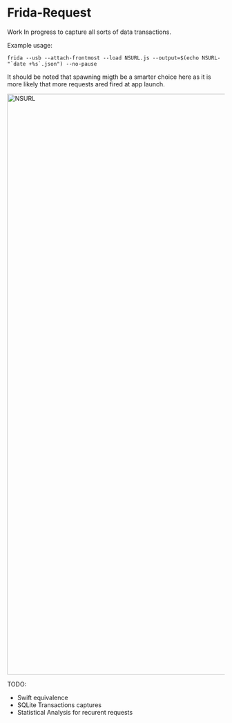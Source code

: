 # Frida-Request
Work In progress to capture all sorts of data transactions.

Example usage:

    frida --usb --attach-frontmost --load NSURL.js --output=$(echo NSURL-"`date +%s`.json") --no-pause

It should be noted that spawning migth be a smarter choice here as it is more likely that more requests ared fired at app launch.

<img width="1344" alt="NSURL" src="https://user-images.githubusercontent.com/30550722/125180674-09a95580-e1fd-11eb-8e70-70294064d2b1.png">

TODO:
- Swift equivalence
- SQLite Transactions captures
- Statistical Analysis for recurent requests
